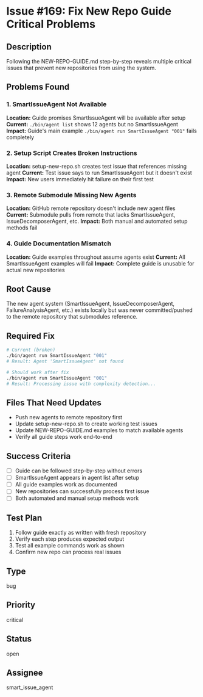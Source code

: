 # Issue #169: Fix New Repo Guide Critical Problems

## Description
Following the NEW-REPO-GUIDE.md step-by-step reveals multiple critical issues that prevent new repositories from using the system.

## Problems Found

### 1. SmartIssueAgent Not Available
**Location:** Guide promises SmartIssueAgent will be available after setup
**Current:** `./bin/agent list` shows 12 agents but no SmartIssueAgent
**Impact:** Guide's main example `./bin/agent run SmartIssueAgent "001"` fails completely

### 2. Setup Script Creates Broken Instructions  
**Location:** setup-new-repo.sh creates test issue that references missing agent
**Current:** Test issue says to run SmartIssueAgent but it doesn't exist
**Impact:** New users immediately hit failure on their first test

### 3. Remote Submodule Missing New Agents
**Location:** GitHub remote repository doesn't include new agent files
**Current:** Submodule pulls from remote that lacks SmartIssueAgent, IssueDecomposerAgent, etc.
**Impact:** Both manual and automated setup methods fail

### 4. Guide Documentation Mismatch
**Location:** Guide examples throughout assume agents exist
**Current:** All SmartIssueAgent examples will fail
**Impact:** Complete guide is unusable for actual new repositories

## Root Cause
The new agent system (SmartIssueAgent, IssueDecomposerAgent, FailureAnalysisAgent, etc.) exists locally but was never committed/pushed to the remote repository that submodules reference.

## Required Fix
```bash
# Current (broken)
./bin/agent run SmartIssueAgent "001"
# Result: Agent 'SmartIssueAgent' not found

# Should work after fix  
./bin/agent run SmartIssueAgent "001"
# Result: Processing issue with complexity detection...
```

## Files That Need Updates
- Push new agents to remote repository first
- Update setup-new-repo.sh to create working test issues
- Update NEW-REPO-GUIDE.md examples to match available agents
- Verify all guide steps work end-to-end

## Success Criteria
- [ ] Guide can be followed step-by-step without errors
- [ ] SmartIssueAgent appears in agent list after setup
- [ ] All guide examples work as documented
- [ ] New repositories can successfully process first issue
- [ ] Both automated and manual setup methods work

## Test Plan
1. Follow guide exactly as written with fresh repository
2. Verify each step produces expected output
3. Test all example commands work as shown
4. Confirm new repo can process real issues

## Type
bug

## Priority
critical

## Status
open

## Assignee
smart_issue_agent
